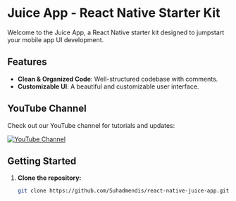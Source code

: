 # Juice App - React Native Starter Kit

Welcome to the Juice App, a React Native starter kit designed to jumpstart your mobile app UI development.

## Features

- **Clean & Organized Code**: Well-structured codebase with comments.
- **Customizable UI**: A beautiful and customizable user interface.




## YouTube Channel

Check out our YouTube channel for tutorials and updates:

[![YouTube Channel](https://yt3.ggpht.com/jQOwjnfTpBj4Zs24jYXNkw-ncRKrRZEOgZYq1JFFRi715vTh28C_4gMSH38m3cAXWeJ-i50xIw=s108-c-k-c0x00ffffff-no-rj)](https://www.youtube.com/channel/UCIQZ6LDY633CltVQvde04Dg)


## Getting Started

1. **Clone the repository:**

   ```bash
   git clone https://github.com/Suhadmendis/react-native-juice-app.git
